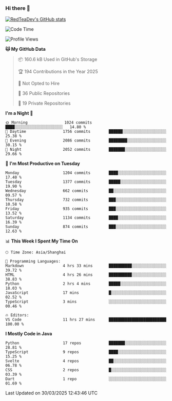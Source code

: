 ### Hi there 👋

<!--
**RedTeaDev/RedTeaDev** is a ✨ _special_ ✨ repository because its `README.md` (this file) appears on your GitHub profile.

Here are some ideas to get you started:

- 🔭 I’m currently working on ...
- 🌱 I’m currently learning ...
- 👯 I’m looking to collaborate on ...
- 🤔 I’m looking for help with ...
- 💬 Ask me about ...
- 📫 How to reach me: ...
- 😄 Pronouns: ...
- ⚡ Fun fact: ...
-->

<!--
[![wakatime](https://wakatime.com/badge/user/6b101ed0-04c0-4490-9283-eb61f2efff96.svg)](https://wakatime.com/@6b101ed0-04c0-4490-9283-eb61f2efff96)
!-->

[![RedTeaDev's GitHub stats](https://github-readme-stats.vercel.app/api?username=RedTeaDev\&include_all_commits=true)](https://github.com/anuraghazra/github-readme-stats)
<!--
[![willianrod's wakatime stats](https://github-readme-stats.vercel.app/api/wakatime?username=RedTeaDev)](https://github.com/anuraghazra/github-readme-stats)
!-->
<!--START_SECTION:waka-->
![Code Time](http://img.shields.io/badge/Code%20Time-3%2C083%20hrs%2048%20mins-blue)

![Profile Views](http://img.shields.io/badge/Profile%20Views-0-blue)

**🐱 My GitHub Data** 

> 📦 160.6 kB Used in GitHub's Storage 
 > 
> 🏆 194 Contributions in the Year 2025
 > 
> 🚫 Not Opted to Hire
 > 
> 📜 36 Public Repositories 
 > 
> 🔑 19 Private Repositories 
 > 
**I'm a Night 🦉** 

```text
🌞 Morning                1024 commits        ████░░░░░░░░░░░░░░░░░░░░░   14.80 % 
🌆 Daytime                1756 commits        ██████░░░░░░░░░░░░░░░░░░░   25.38 % 
🌃 Evening                2086 commits        ████████░░░░░░░░░░░░░░░░░   30.15 % 
🌙 Night                  2052 commits        ███████░░░░░░░░░░░░░░░░░░   29.66 % 
```
📅 **I'm Most Productive on Tuesday** 

```text
Monday                   1204 commits        ████░░░░░░░░░░░░░░░░░░░░░   17.40 % 
Tuesday                  1377 commits        █████░░░░░░░░░░░░░░░░░░░░   19.90 % 
Wednesday                662 commits         ██░░░░░░░░░░░░░░░░░░░░░░░   09.57 % 
Thursday                 732 commits         ███░░░░░░░░░░░░░░░░░░░░░░   10.58 % 
Friday                   935 commits         ███░░░░░░░░░░░░░░░░░░░░░░   13.52 % 
Saturday                 1134 commits        ████░░░░░░░░░░░░░░░░░░░░░   16.39 % 
Sunday                   874 commits         ███░░░░░░░░░░░░░░░░░░░░░░   12.63 % 
```


📊 **This Week I Spent My Time On** 

```text
🕑︎ Time Zone: Asia/Shanghai

💬 Programming Languages: 
Markdown                 4 hrs 33 mins       ██████████░░░░░░░░░░░░░░░   39.72 % 
HTML                     4 hrs 26 mins       ██████████░░░░░░░░░░░░░░░   38.83 % 
Python                   2 hrs 4 mins        █████░░░░░░░░░░░░░░░░░░░░   18.03 % 
JavaScript               17 mins             █░░░░░░░░░░░░░░░░░░░░░░░░   02.52 % 
TypeScript               3 mins              ░░░░░░░░░░░░░░░░░░░░░░░░░   00.46 % 

🔥 Editors: 
VS Code                  11 hrs 27 mins      █████████████████████████   100.00 % 
```

**I Mostly Code in Java** 

```text
Python                   17 repos            ███████░░░░░░░░░░░░░░░░░░   28.81 % 
TypeScript               9 repos             ████░░░░░░░░░░░░░░░░░░░░░   15.25 % 
Svelte                   4 repos             ██░░░░░░░░░░░░░░░░░░░░░░░   06.78 % 
CSS                      2 repos             █░░░░░░░░░░░░░░░░░░░░░░░░   03.39 % 
Dart                     1 repo              ░░░░░░░░░░░░░░░░░░░░░░░░░   01.69 % 
```




 Last Updated on 30/03/2025 12:43:46 UTC
<!--END_SECTION:waka-->


